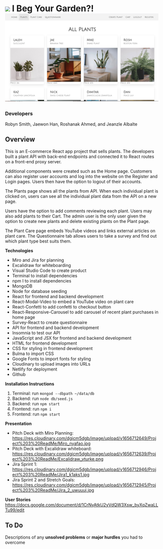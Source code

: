 # ![](https://ga-dash.s3.amazonaws.com/production/assets/logo-9f88ae6c9c3871690e33280fcf557f33.png) I Beg Your Garden?! ![](src/images/ReadMe.jpeg)
### Developers
Robyn Smith, Jaewon Han, Roshanak Ahmed, and Jeanzle Albalte

## Overview
This is an E-commerce React app project that sells plants. The developers built a plant API with back-end endpoints and connected it to React routes on a front-end proxy server. 

Additional components were created such as the Home page. Customers can also register user accounts and log into the website on the Register and Login pages. Users then have the option to logout of their accounts.

The Plants page shows all the plants from API. When each individual plant is clicked on, users can see all the individual plant data from the API  on a new page.

Users have the option to add comments reviewing each plant. Users may also add plants to their Cart. The admin user is the only user given the option to create new plants and delete existing plants on the Plant page.

The Plant Care page embeds YouTube videos and links external articles on plant care. The Questionnaire tab allows users to take a survey and find out which plant type best suits them.


**Technologies**
- Miro and Jira for planning
- Excalidraw for whiteboarding
- Visual Studio Code to create product
- Terminal to install dependencies
- npm I to install dependencies
- MongoDB
- Node for database seeding
- React for frontend and backend development
- React-Modal-Video to embed a YouTube video on plant care
- React-Confetti to add confetti to checkout button
- React-Responsive-Carousel to add carousel of recent plant purchases  in home page
- Survey-React to create questionnaire
- API for frontend and backend development
- Insomnia to test our API
- JavaScript and JSX for frontend and backend development
- HTML for frontend development
- CSS for styling in frontend development
-  Bulma to import CSS
- Google Fonts to import fonts for styling
- Cloudinary to upload images into URLs
- Netlify for deployment
- Github


**Installation Instructions**
  1. Terminal: run `mongod --dbpath ~/data/db`
  2. Backend: run `node db/seed.js`
  3. Backend: run `npm start`
  4. Frontend: run `npm i`
  5. Frontend: run `npm start`


 **Presentation** 
  - Pitch Deck with Miro Planning:
      https://res.cloudinary.com/dgicm5dgb/image/upload/v1656712649/Project%203%20ReadMe/Miro_nyafao.jpg 
  - Pitch Deck with Excalidraw whiteboard:
      https://res.cloudinary.com/dgicm5dgb/image/upload/v1656712639/Project%203%20ReadMe/Excalidraw_vturke.png  
- Jira Sprint 1:
      https://res.cloudinary.com/dgicm5dgb/image/upload/v1656712946/Project%203%20ReadMe/Jira1_k1aks1.jpg
- Jira Sprint 2 and Stretch Goals:
      https://res.cloudinary.com/dgicm5dgb/image/upload/v1656712945/Project%203%20ReadMe/Jira_2_uwuuuj.jpg 

**User Stories** 
      https://docs.google.com/document/d/1CrNyAtkU2yVdQW3Xsw_byXqZwaLLTu99/edit 


 ## To Do
 Descriptions of any **unsolved problems** or **major hurdles** you had to overcome

